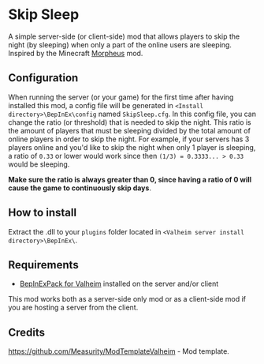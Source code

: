 # Skip Sleep
A simple server-side (or client-side) mod that allows players to skip the night (by sleeping) when only a part of the online users are sleeping. Inspired by the Minecraft [Morpheus](https://www.curseforge.com/minecraft/mc-mods/morpheus) mod.

## Configuration
When running the server (or your game) for the first time after having installed this mod, a config file will be generated in ``<Install directory>\BepInEx\config`` named ``SkipSleep.cfg``. In this config file, you can change the ratio (or threshold) that is needed to skip the night. This ratio is the amount of players that must be sleeping divided by the total amount of online players in order to skip the night. For example, if your servers has 3 players online and you'd like to skip the night when only 1 player is sleeping, a ratio of ``0.33`` or lower would work since then ``(1/3) = 0.3333... > 0.33`` would be sleeping. 

**Make sure the ratio is always greater than 0, since having a ratio of 0 will cause the game to continuously skip days**.

## How to install
Extract the .dll to your ``plugins`` folder located in ``<Valheim server install directory>\BepInEx\``.

## Requirements
 - [BepInExPack for Valheim](https://valheim.thunderstore.io/package/denikson/BepInExPack_Valheim/) installed on the server and/or client

This mod works both as a server-side only mod or as a client-side mod if you are hosting a server from the client.

## Credits
https://github.com/Measurity/ModTemplateValheim - Mod template.
